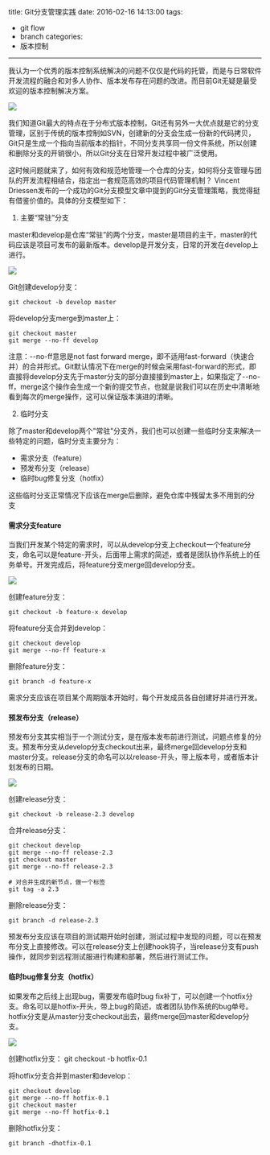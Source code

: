 title: Git分支管理实践
date: 2016-02-16 14:13:00
tags:
- git flow
- branch
categories:
- 版本控制

---

我认为一个优秀的版本控制系统解决的问题不仅仅是代码的托管，而是与日常软件开发流程的融合和对多人协作、版本发布存在问题的改进。而目前Git无疑是最受欢迎的版本控制解决方案。

![](http://7x00n0.com1.z0.glb.clouddn.com/git-icon.png)

<!-- more -->

我们知道Git最大的特点在于分布式版本控制，Git还有另外一大优点就是它的分支管理，区别于传统的版本控制如SVN，创建新的分支会生成一份新的代码拷贝，Git只是生成一个指向当前版本的指针，不同分支共享同一份文件系统，所以创建和删除分支的开销很小，所以Git分支在日常开发过程中被广泛使用。

这时候问题就来了，如何有效和规范地管理一个仓库的分支，如何将分支管理与团队的开发流程相结合，指定出一套规范高效的项目代码管理机制？ Vincent Driessen发布的一个成功的Git分支模型文章中提到的Git分支管理策略，我觉得挺有借鉴价值的。具体的分支模型如下：

1. 主要“常驻”分支

master和develop是仓库“常驻”的两个分支，master是项目的主干，master的代码应该是项目可发布的最新版本。develop是开发分支，日常的开发在develop上进行。

![](http://7x00n0.com1.z0.glb.clouddn.com/git-1.png)

Git创建develop分支：
	
	git checkout -b develop master

将develop分支merge到master上：

	git checkout master
	git merge --no-ff develop 


注意：--no-ff意思是not fast forward merge，即不适用fast-forward（快速合并）的合并形式。Git默认情况下在merge的时候会采用fast-forward的形式，即直接将develop分支先于master分支的部分直接接到master上，如果指定了--no-ff，merge这个操作会生成一个新的提交节点，也就是说我们可以在历史中清晰地看到每次的merge操作，这可以保证版本演进的清晰。


2. 临时分支

除了master和develop两个"常驻"分支外，我们也可以创建一些临时分支来解决一些特定的问题，临时分支主要分为：

- 需求分支（feature）
- 预发布分支（release）
- 临时bug修复分支（hotfix）

这些临时分支正常情况下应该在merge后删除，避免仓库中残留太多不用到的分支

#### 需求分支feature ####

当我们开发某个特定的需求时，可以从develop分支上checkout一个feature分支，命名可以是feature-开头，后面带上需求的简述，或者是团队协作系统上的任务单号。开发完成后，将feature分支merge回develop分支。

![](http://7x00n0.com1.z0.glb.clouddn.com/git-2.png)

创建feature分支：

	git checkout -b feature-x develop

将feature分支合并到develop：

	git checkout develop
	git merge --no-ff feature-x

删除feature分支：

	git branch -d feature-x

需求分支应该在项目某个周期版本开始时，每个开发成员各自创建好并进行开发。


#### 预发布分支（release） ####

预发布分支其实相当于一个测试分支，是在版本发布前进行测试，问题点修复的分支。预发布分支从develop分支checkout出来，最终merge回develop分支和master分支。release分支的命名可以以release-开头，带上版本号，或者版本计划发布的日期。

![](http://7x00n0.com1.z0.glb.clouddn.com/git-3.png)

创建release分支：

	git checkout -b release-2.3 develop

合并release分支：

	git checkout develop
	git merge --no-ff release-2.3
	git checkout master
	git merge --no-ff release-2.3

	# 对合并生成的新节点，做一个标签
	git tag -a 2.3

删除release分支：

	git branch -d release-2.3

预发布分支应该在项目的测试期开始时创建，测试过程中发现的问题，可以在预发布分支上直接修改。可以在release分支上创建hook钩子，当release分支有push操作，就同步到远程测试服进行构建和部署，然后进行测试工作。


#### 临时bug修复分支（hotfix） ####

如果发布之后线上出现bug，需要发布临时bug fix补丁，可以创建一个hotfix分支。命名可以是hotfix-开头，带上bug的简述，或者团队协作系统的bug单号。hotfix分支是从master分支checkout出去，最终merge回master和develop分支。

![](http://7x00n0.com1.z0.glb.clouddn.com/git-4.png)

创建hotfix分支：
	git checkout -b hotfix-0.1

将hotfix分支合并到master和develop：

	git checkout develop
	git merge --no-ff hotfix-0.1
	git checkout master
	git merge --no-ff hotfix-0.1

删除hotfix分支：

	git branch -dhotfix-0.1


